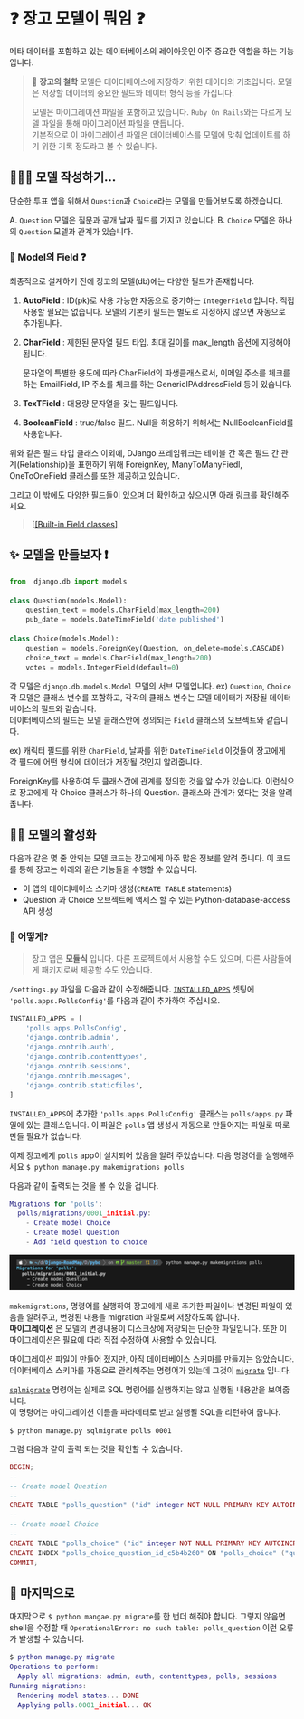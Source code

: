 # ❓ 장고 모델이 뭐임 ❓

메타 데이터를 포함하고 있는 데이터베이스의 레이아웃인 아주 중요한 역할을 하는 기능입니다.

> 🧐 **장고의 철학**
> 모델은 데이터베이스에 저장하기 위한 데이터의 기초입니다. 모델은 저장할 데이터의 중요한 필드와 데이터 형식 등을 가집니다.
>
> 모델은 마이그레이션 파일을 포함하고 있습니다. `Ruby On Rails`와는 다르게 모델 파일을 통해 마이그레이션 파일을 만듭니다.  
> 기본적으로 이 마이그레이션 파일은 데이터베이스를 모델에 맞춰 업데이트를 하기 위한 기록 정도라고 볼 수 있습니다.

## 🧑🏻‍💻 모델 작성하기...

단순한 투표 앱을 위해서 `Question`과 `Choice`라는 모델을 만들어보도록 하겠습니다.

A. `Question` 모델은 질문과 공개 날짜 필드를 가지고 있습니다.
B. `Choice` 모델은 하나의 `Question` 모델과 관계가 있습니다.

### 🤔 Model의 Field ❓

최종적으로 설계하기 전에 장고의 모델(db)에는 다양한 필드가 존재합니다.

1. **AutoField** : ID(pk)로 사용 가능한 자동으로 증가하는 `IntegerField` 입니다.
   직접 사용할 필요는 없습니다. 모델의 기본키 필드는 별도로 지정하지 않으면 자동으로 추가됩니다.
2. **CharField** : 제한된 문자열 필드 타입. 최대 길이를 max_length 옵션에 지정해야 됩니다.

   문자열의 특별한 용도에 따라 CharField의 파생클래스로서, 이메일 주소를 체크를 하는 EmailField, IP 주소를 체크를 하는 GenericIPAddressField 등이 있습니다.

3. **TexTField** : 대용량 문자열을 갖는 필드입니다.
4. **BooleanField** : true/false 필드. Null을 허용하기 위해서는 NullBooleanField를 사용합니다.

위와 같은 필드 타입 클래스 이외에, DJango 프레임워크는 테이블 간 혹은 필드 간 관계(Relationship)을 표현하기 위해 ForeignKey, ManyToManyFiedl, OneToOneField 클래스를 또한 제공하고 있습니다.

그리고 이 밖에도 다양한 필드들이 있으며 더 확인하고 싶으시면 아래 링크를 확인해주세요.

> [<a href="https://docs.djangoproject.com/en/5.0/ref/forms/fields/#booleanfield">[Built-in Field classes]</a>

## ✨ 모델을 만들보자 ❗️

```python
from  django.db import models

class Question(models.Model):
    question_text = models.CharField(max_length=200)
    pub_date = models.DateTimeField('date published')

class Choice(models.Model):
    question = models.ForeignKey(Question, on_delete=models.CASCADE)
    choice_text = models.CharField(max_length=200)
    votes = models.IntegerField(default=0)
```

각 모델은 `django.db.models.Model` 모델의 서브 모델입니다. ex) `Question`, `Choice`  
각 모델은 클래스 변수를 포함하고, 각각의 클래스 변수는 모델 데이터가 저장될 데이터베이스의 필드와 같습니다.  
데이터베이스의 필드는 모델 클래스안에 정의되는 `Field` 클래스의 오브젝트와 같습니다.

ex) 캐릭터 필드를 위한 `CharField`, 날짜를 위한 `DateTimeField` 이것들이 장고에게 각 필드에 어떤 형식에 데이터가 저장될 것인지 알려줍니다.

ForeignKey를 사용하여 두 클래스간에 관계를 정의한 것을 알 수가 있습니다. 이런식으로 장고에게 각 Choice 클래스가 하나의 Question. 클래스와 관계가 있다는 것을 알려줍니다.

## 🏃‍♀️ 모델의 활성화

다음과 같은 몇 줄 안되는 모델 코드는 장고에게 아주 많은 정보를 알려 줍니다. 이 코드를 통해 장고는 아래와 같은 기능들을 수행할 수 있습니다.

- 이 앱의 데이터베이스 스키마 생성(`CREATE TABLE` statements)
- Question 과 Choice 오브젝트에 액세스 할 수 있는 Python-database-access API 생성

### 🤔 어떻게?

> 장고 앱은 **모듈식** 입니다. 다른 프로젝트에서 사용할 수도 있으며, 다른 사람들에게 패키지로써 제공할 수도 있습니다.

`/settings.py` 파일을 다음과 같이 수정해줍니다. <a href="https://docs.djangoproject.com/en/1.10/ref/settings/#std:setting-INSTALLED_APPS">`INSTALLED_APPS`</a> 셋팅에 `'polls.apps.PollsConfig'`를 다음과 같이 추가하여 주십시오.

```python
INSTALLED_APPS = [
    'polls.apps.PollsConfig',
    'django.contrib.admin',
    'django.contrib.auth',
    'django.contrib.contenttypes',
    'django.contrib.sessions',
    'django.contrib.messages',
    'django.contrib.staticfiles',
]
```

`INSTALLED_APPS`에 추가한 `'polls.apps.PollsConfig'` 클래스는 `polls/apps.py` 파일에 있는 클래스입니다. 이 파일은 `polls` 앱 생성시 자동으로 만들어지는 파일로 따로 만들 필요가 없습니다.

이제 장고에게 `polls` app이 설치되어 있음을 알려 주었습니다. 다음 명령어를 실행해주세요
`$ python manage.py makemigrations polls`

다음과 같이 출력되는 것을 볼 수 있을 겁니다.

```lua
Migrations for 'polls':
  polls/migrations/0001_initial.py:
    - Create model Choice
    - Create model Question
    - Add field question to choice
```

![Alt text](./img/makemigrations.png)

`makemigrations`, 명령어를 실행하여 장고에게 새로 추가한 파일이나 변경된 파일이 있음을 알려주고, 변경된 내용을 migration 파일로써 저장하도록 합니다.  
**마이그레이션** 은 모델의 변경내용이 디스크상에 저장되는 단순한 파일입니다. 또한 이 마이그레이션은 필요에 따라 직접 수정하여 사용할 수 있습니다.

마이그레이션 파일이 만들어 졌지만, 아직 데이터베이스 스키마를 만들지는 않았습니다.  
데이터베이스 스키마를 자동으로 관리해주는 명령어가 있는데 그것이 <a href="https://docs.djangoproject.com/en/1.10/ref/django-admin/#django-admin-migrate">`migrate`</a> 입니다.

<a href="https://docs.djangoproject.com/en/1.10/ref/django-admin/#django-admin-sqlmigrate">`sqlmigrate`</a> 명령어는 실제로 SQL 명령어를 실행하지는 않고 실행될 내용만을 보여줍니다.  
이 명령어는 마이그레이션 이름을 파라메터로 받고 실행될 SQL을 리턴하여 줍니다.

`$ python manage.py sqlmigrate polls 0001`

그럼 다음과 같이 출력 되는 것을 확인할 수 있습니다.

```lua
BEGIN;
--
-- Create model Question
--
CREATE TABLE "polls_question" ("id" integer NOT NULL PRIMARY KEY AUTOINCREMENT, "question_text" varchar(200) NOT NULL, "pub_date" date NOT NULL);
--
-- Create model Choice
--
CREATE TABLE "polls_choice" ("id" integer NOT NULL PRIMARY KEY AUTOINCREMENT, "choice_text" varchar(200) NOT NULL, "votes" integer NOT NULL, "question_id" bigint NOT NULL REFERENCES "polls_question" ("id") DEFERRABLE INITIALLY DEFERRED);
CREATE INDEX "polls_choice_question_id_c5b4b260" ON "polls_choice" ("question_id");
COMMIT;
```

## 🤔 마지막으로

마지막으로 `$ python mangae.py migrate`를 한 번더 해줘야 합니다. 그렇지 않음면 shell을 수정할 때 `OperationalError: no such table: polls_question` 이런 오류가 발생할 수 있습니다.

```lua
$ python manage.py migrate
Operations to perform:
  Apply all migrations: admin, auth, contenttypes, polls, sessions
Running migrations:
  Rendering model states... DONE
  Applying polls.0001_initial... OK
```
